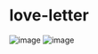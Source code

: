 # love-letter
![image](https://github.com/user-attachments/assets/2da4a996-7189-4c74-80ed-c795b5f2adbf)
![image](https://github.com/user-attachments/assets/e412ccf7-dc0e-4e40-9928-1ac6366afd2e)

